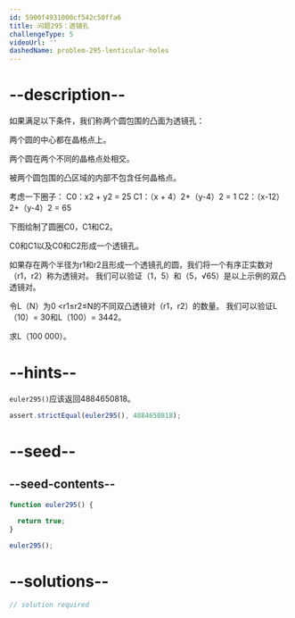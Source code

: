 ```yaml
---
id: 5900f4931000cf542c50ffa6
title: 问题295：透镜孔
challengeType: 5
videoUrl: ''
dashedName: problem-295-lenticular-holes
---
```


# --description--

如果满足以下条件，我们称两个圆包围的凸面为透镜孔：

两个圆的中心都在晶格点上。

两个圆在两个不同的晶格点处相交。

被两个圆包围的凸区域的内部不包含任何晶格点。

考虑一下圈子： C0：x2 + y2 = 25 C1：（x + 4）2+（y-4）2 = 1 C2：（x-12）2+（y-4）2 = 65

下图绘制了圆圈C0，C1和C2。

C0和C1以及C0和C2形成一个透镜孔。

如果存在两个半径为r1和r2且形成一个透镜孔的圆，我们将一个有序正实数对（r1，r2）称为透镜对。 我们可以验证（1，5）和（5，√65）是以上示例的双凸透镜对。

令L（N）为0 &lt;r1≤r2≤N的不同双凸透镜对（r1，r2）的数量。 我们可以验证L（10）= 30和L（100）= 3442。

求L（100 000）。

# --hints--

`euler295()`应该返回4884650818。

```js
assert.strictEqual(euler295(), 4884650818);
```

# --seed--

## --seed-contents--

```js
function euler295() {

  return true;
}

euler295();
```

# --solutions--

```js
// solution required
```
